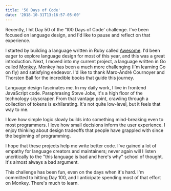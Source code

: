```yaml
---
title: '50 Days of Code'
date: '2018-10-31T13:16:57-05:00'
---
```


Recently, I hit Day 50 of the '100 Days of Code' challenge. I've been focused
on language design, and I'd like to pause and reflect on that experience.

I started by building a language written in Ruby called
[Awesome](https://github.com/jwworth/awesome). I'd been eager to explore
language design for most of this year, and this was a great introduction. Next,
I moved into my current project, a language written in Go called
[Monkey](https://github.com/jwworth/monkey). Monkey has been a much more
challenging (I'm learning Go on fly) and satisfying endeavor. I'd like to thank
Marc-André Cournoyer and Thorsten Ball for the incredible books that guide this
journey.

Language design fascinates me. In my daily work, I live in frontend JavaScript
code. Paraphrasing Steve Jobs, it's a high floor of the technology skyscraper.
From that vantage point, crawling through a collection of tokens is
exhilarating. It's not quite low-level, but it feels that way to me.

I love how simple logic slowly builds into something mind-breaking even to most
programmers. I love how small decisions inform the user experience. I enjoy
thinking about design tradeoffs that people have grappled with since the
beginning of programming.

I hope that these projects help me write better code. I've gained a lot of
empathy for language creators and maintainers; never again will I listen
uncritically to the "this language is bad and here's why" school of thought.
It's almost always a bad argument.

This challenge has been fun, even on the days when it's hard. I'm committed to
hitting Day 100, and I anticipate spending most of that effort on Monkey.
There's much to learn.
